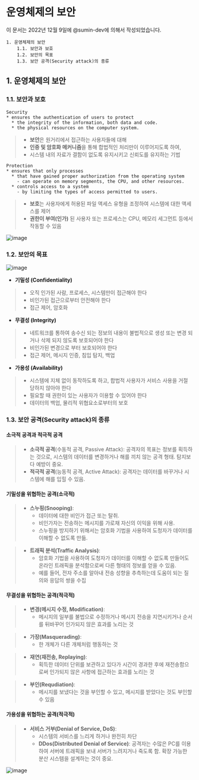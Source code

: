 # 운영체제의 보안

이 문서는 2022년 12월 9일에 @sumin-dev에 의해서 작성되었습니다.

```
1. 운영체제의 보안
    1.1. 보안과 보호
    1.2. 보안의 목표
    1.3. 보안 공격(Security attack)의 종류

```

## 1. 운영체제의 보안
### 1.1. 보안과 보호
```
Security
* ensures the authentication of users to protect
  * the integrity of the information, both data and code.
  * the physical resources on the computer system.
```
>* **보안**은 원거리에서 접근하는 사용자들에 대해
>* **인증 및 암호화 메커니즘**을 통해 합법적인 처리만이 이루어지도록 하여,
>* 시스템 내의 자료가 결함이 없도록 유지시키고 신뢰도를 유지하는 기법

```
Protection
* ensures that only processes
  * that have gained proper authorization from the operating system
    - can operate on memory segments, the CPU, and other resources.
  * controls access to a system
    - by limiting the types of access permitted to users.
```
>* **보호**는 사용자에게 허용된 파일 액세스 유형을 조정하여 시스템에 대한 액세스를 제어
>* **권한이 부여(인가)** 된 사용자 또는 프로세스는 CPU, 메모리 세그먼트 등에서 작동할 수 있음

![image](https://user-images.githubusercontent.com/109029407/206655792-1d1328ff-a71b-412e-b05f-0fb60f95281d.png)

### 1.2. 보안의 목표
![image](https://user-images.githubusercontent.com/109029407/206656376-e1ee3b02-cf0e-4912-b0cd-30ee3f827ab7.png)
* **기밀성 (Confidentiality)**
> * 오직 인가된 사람, 프로세스, 시스템만이 접근해야 한다
> * 비인가된 접근으로부터 안전해야 한다
> * 접근 제어, 암호화

* **무결성 (Integrity)**
> * 네트워크를 통하여 송수신 되는 정보의 내용이 불법적으로 생성 또는 변경 되거나 삭제 되지 않도록 보호되어야 한다
> * 비인가된 변경으로 부터 보호되어야 한다
> * 접근 제어, 메시지 인증, 침입 탐지, 백업

* **가용성 (Availability)**
> * 시스템에 지체 없이 동작하도록 하고, 합법적 사용자가 서비스 사용을 거절 당하지 않아야 한다
> * 필요할 때 권한이 있는 사용자가 이용할 수 있어야 한다
> * 데이터의 백업, 물리적 위협요소로부터의 보호

### 1.3. 보안 공격(Security attack)의 종류
#### 소극적 공격과 적극적 공격
> * **소극적 공격**(수동적 공격, Passive Attack): 공격자의 목표는 정보를 획득하는 것으로, 시스템의 데이터를 변경하거나 해를 끼치 않는 공격 형태. 탐지보다 예방이 중요.
> * **적극적 공격**(능동적 공격, Active Attack): 공격자는 데이터를 바꾸거나 시스템에 해를 입힐 수 있음.

#### 기밀성을 위협하는 공격(소극적)
> * **스누핑(Snooping)**: 
>   * 데이터에 대한 비인가 접근 또는 탈취. 
>   * 비인가자는 전송하는 메시지를 가로채 자신의 이익을 위해 사용. 
>   * 스누핑을 방지하기 위해서는 암호화 기법을 사용하여 도청자가 데이터를 이해할 수 없도록 만듦.

> * **트래픽 분석(Traffic Analysis)**: 
>   * 암호화 기법을 사용하여 도청자가 데이터를 이해할 수 없도록 만들어도 온라인 트래픽을 분석함으로써 다른 형태의 정보를 얻을 수 있음.
>   * 예를 들어, 전자 주소를 알아내 전송 성향을 추측하는데 도움이 되는 질의와 응답의 쌍을 수집

#### 무결성을 위협하는 공격(적극적)
> * **변경(메시지 수정, Modification)**: 
>   * 메시지의 일부를 불법으로 수정하거나 메시지 전송을 지연시키거나 순서를 뒤바꾸어 인가되지 않은 효과를 노리는 것

> * **가장(Masquerading)**: 
>   * 한 개체가 다른 개체처럼 행동하는 것

> * **재연(재전송, Replaying)**: 
>   * 획득한 데이터 단위를 보관하고 있다가 시간이 경과한 후에 재전송함으로써 인가되지 않은 사항에 접근하는 효과를 노리는 것

> * **부인(Requdiation)**: 
>   * 메시지를 보냈다는 것을 부인할 수 있고, 메시지를 받았다는 것도 부인할 수 있음

#### 가용성을 위협하는 공격(적극적)
> * **서비스 거부(Denial of Service, DoS)**: 
>   * 시스템의 서비스를 느리게 하거나 완전히 차단
>   * **DDos(Distributed Denial of Service)**: 공격자는 수많은 PC를 이용하여 서버에 트래픽을 보내 서버가 느려지거나 죽도록 함. 확장 가능한 분산 시스템을 설계하는 것이 중요.

![image](https://user-images.githubusercontent.com/109029407/206661022-3f84e326-7346-4df7-84e1-fc880e84ed39.png)
